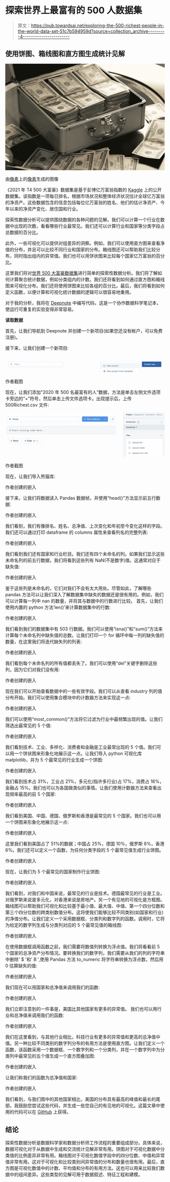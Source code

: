 # 探索世界上最富有的 500 人数据集

> 原文：<https://pub.towardsai.net/exploring-the-500-richest-people-in-the-world-data-set-51c7b594959d?source=collection_archive---------4----------------------->

## 使用饼图、箱线图和直方图生成统计见解

![](img/8f30a2ff81a1a80a08585eadf4486aef.png)

由[像素](https://www.pexels.com/photo/hard-cash-on-a-briefcase-259027/)上的[像素](https://www.pexels.com/@pixabay/)生成的图像

《2021 年 T4 500 大富豪》数据集是基于彭博亿万富翁指数的 [Kaggle](https://www.kaggle.com/) 上的公开数据集。该指数是一项每日排名，根据市场状况和整体经济状况估计全球亿万富翁的净资产。这些数据包含的信息包括每位亿万富翁的姓名、他们的估计净资产、今年以来的净资产变化、居住国和行业。

探索性数据分析可以提供围绕数据的各种问题的见解。我们可以计算一个行业在数据中出现的次数，看看哪些行业最常见。我们还可以计算行业和国家等分类字段占总数据的百分比。

此外，一些可视化可以提供对组差异的洞察。例如，我们可以使用直方图来查看净值的分布，并且可以比较不同行业和国家的分布。箱线图还可以帮助我们比较分布，同时指出组内的异常值。我们也可以用饼状图来比较每个国家亿万富翁的百分比。

这里我们将对[世界 500 大富豪数据集](https://www.kaggle.com/datasets/frtgnn/500-richest-people-2021)进行简单的探索性数据分析。我们将了解如何计算聚合统计数据，例如分类组内的计数。我们还将看到如何通过直方图和箱线图来可视化分布。我们还将使用饼图来比较各组的百分比。最后，我们将看到如何定义函数，以便计算和可视化统计数据的逻辑可以很容易地重用。

对于我的分析，我将在 [Deepnote](https://deepnote.com/) 中编写代码，这是一个协作数据科学笔记本，使运行可重复的实验变得非常容易。

**读取数据**

首先，让我们导航到 Deepnote 并创建一个新项目(如果您还没有帐户，可以免费注册)。

接下来，让我们创建一个新项目:

![](img/8cf93e17a8306c146a4e28356d81e8b4.png)

作者截图

现在，让我们添加“2020 年 500 名最富有的人”数据，方法是单击左侧文件选项卡旁边的“+”符号，然后单击上传文件选项卡。出现提示后，上传 500Richest.csv 文件:

![](img/667813ba3fb992d694aca106625b6dc9.png)

作者截图

现在，让我们导入熊猫库:

作者创建的嵌入

接下来，让我们将数据读入 Pandas 数据帧，并使用“head()”方法显示前五行数据:

作者创建的嵌入

我们看到，我们有像排名、姓名、总净值、上次变化和年初至今变化这样的字段。我们还可以通过打印 dataframe 的 columns 属性来查看列名的完整列表:

作者创建的嵌入

我们看到我们还有国家和行业栏目。我们还有四个未命名的列。如果我们显示这些未命名列的前五行数据，我们将看到这些列有 NaN(不是数字)值。这通常对应于缺失值:

作者创建的嵌入

鉴于这些列是未命名的，它们对我们不会有太大用处。尽管如此，了解哪些 pandas 方法可以让我们深入了解数据集中缺失的数据还是很有用的。例如，我们可以计算每一列中 nan 的数量，并将其与数据中的行数进行比较。
首先，让我们使用内置的 python 方法‘len()’来计算数据集中的行数:

作者创建的嵌入

我们看到我们的数据集中有 503 行数据。我们可以使用“isna()”和“sum()”方法来计算每个未命名列中缺失值的总数。让我们打印一个 for 循环中每一列的缺失值的数量，在这里我们将迭代缺失列的列表:

作者创建的嵌入

我们看到每个未命名列的所有值都丢失了。我们可以使用“del”关键字删除这些列，因为它们对我们没有用:

作者创建的嵌入

现在我们可以开始查看数据中的一些有效字段。我们可以从查看 industry 列的值分布开始。我们可以使用集合模块中的计数器方法来实现这一点:

作者创建的嵌入

我们可以使用“most_common()”方法将它过滤为行业中最频繁出现的值。让我们筛选出最常见的 5 个值:

作者创建的嵌入

我们看到技术、工业、多样化、消费者和金融是工业最常出现的 5 个值。我们可以用一个饼状图来形象化地展示这一点。让我们导入 python 可视化库 matplotlib，并为 5 个最常见的行业生成一个饼图:

作者创建的嵌入

我们看到技术占 31%，工业占 21%，多元化(指许多行业)占 17%，消费占 16%，金融占 15%。我们也可以为各国做类似的事情。让我们使用计数器方法来查看出现频率最高的前 5 个国家:

作者创建的嵌入

我们看到美国、中国、德国、俄罗斯和香港是最常见的 5 个国家。我们也可以用一个饼图来形象化地展示这一点:

作者创建的嵌入

这里我们看到美国占了 51%的数据；中国占 25%，德国 10%，俄罗斯 8%，香港 6%。我们还可以定义一个函数，为任何分类字段的 5 个最常见值生成行业饼图。

作者创建的嵌入

现在，让我们为 5 个最常见的国家制作行业饼图:

作者创建的嵌入

我们看到，对我们和中国来说，最常见的行业是技术。德国最常见的行业是工业。对俄罗斯来说是多元化，对香港来说是房地产。另一个有见地的可视化是方框图。箱线图可以帮助我们可视化和比较基于最小值、最大值、中值、第一个四分位数和第三个四分位数的跨类别数值分布。这将使我们能够比较不同类别(如国家和行业)的净值分布。让我们定义一个采用数据框、分类列和数字列的函数。调用时，它将为给定的数字列生成与分类列对应的 5 个最常见值的箱线图:

作者创建的嵌入

在使用数据框调用函数之前，我们需要将数值列转换为浮点值。我们将看看前 5 个国家的总净资产分布情况。要转换我们的数字列，我们需要从我们的列的字符串中删除' $ '和' B ',使用 Pandas 方法 to_numeric 将字符串转换为浮点数，然后用 0 估算缺失的值:

作者创建的嵌入

我们现在可以用国家和总净值来调用我们的函数:

作者创建的嵌入

我们立即注意到的一件事是，美国比其他国家有更多的异常值。
我们也可以用行业和总净值来调用我们的函数:

作者创建的嵌入

我们在这里看到，与其他行业相比，科技行业有更多的异常值和更高的总净值中值。另一种比较不同类别的数字列分布的有用方法是使用直方图。让我们定义一个函数，该函数采用一个数据框、一个数字列和一个分类列，并在一个数字列中为分类列中最常见的五个值生成一个直方图叠加图:

作者创建的嵌入

让我们称我们的函数为总净值和国家:

作者创建的嵌入

我们看到，与我们图中的其他国家相比，美国的分布具有最高的峰值和最长的尾部。我鼓励您尝试这些代码，并生成一些您自己的有见地的可视化。这篇文章中使用的代码可以在 [GitHub](https://github.com/spierre91/deepnote/blob/main/richest_people_eda.ipynb) 上获得。

## 结论

探索性数据分析是数据科学家和数据分析师工作流程的重要组成部分。具体来说，数据可视化对于从数据中生成和交流统计见解非常有用。饼图对于可视化数据中分类值的比例差异非常有用。箱线图对于可视化数值字段中的四分位数、中值和异常值非常有用。这对于可视化和比较类别间异常值的分布和数量也很有用。最后，直方图是可视化数值中的计数、平均值和分布的有用方法。这也可以用来比较我们数据中的组间差异。这些类型的见解可用于数据叙述、特征工程和建模。